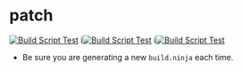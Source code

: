 # patch

[![Build Script Test](https://github.com/devsecfranklin/game-server-dontstarvetogether/actions/workflows/build.yml/badge.svg)](https://github.com/devsecfranklin/game-server-dontstarvetogether/actions/workflows/build.yml) i[![Build Script Test](https://github.com/devsecfranklin/game-server-dontstarvetogether/actions/workflows/build.yml/badge.svg)](https://github.com/devsecfranklin/game-server-dontstarvetogether/actions/workflows/build.yml) i[![Build Script Test](https://github.com/devsecfranklin/game-server-dontstarvetogether/actions/workflows/build.yml/badge.svg)](https://github.com/devsecfranklin/game-server-dontstarvetogether/actions/workflows/build.yml)

* Be sure you are generating a new `build.ninja` each time.
